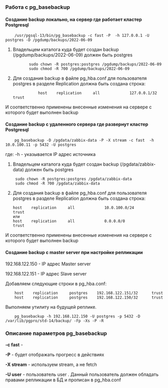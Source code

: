 ### Работа с pg_basebackup

#### Создание backup локально, на сервер где работает кластер Postgresql

        /usr/pgsql-13/bin/pg_basebackup -c fast -P  -h 127.0.0.1 -U postgres -D /pgdump/backups/2022-06-09
        
  1. Владельцем каталога куда будет создан backup (/pgdump/backups/2022-06-09) должен быть postgres

                sudo chown -R postgres:postgres /pgdump/backups/2022-06-09
                sudo chmod -R 700 /pgdump/backups/2022-06-09
  
2. Для создания backup в файле pg_hba.conf для пользователя postgres в разделе Replication должна быть создана строка:

                  host    replication     all             127.0.0.1/32              trust

       
И соответственно применены внесенные изменения на сервере с которого будет выполнен backup      
       

#### Создание backup с удаленного сервера где развернут кластер Postgresql

        pg_basebackup -D /pgdata/zabbix-data -P -X stream -c fast  -h 10.0.100.11 -p 5432 -U postgres 
        
где: 
   -h <IP> - указывается IP адрес источника

1. Владельцем каталога куда будет создан backup (/pgdata/zabbix-data) должен быть postgres

        sudo chown -R postgres:postgres /pgdata/zabbix-data
        sudo chmod -R 700 /pgdata/zabbix-data
  
2. Для создания backup в файле pg_hba.conf для пользователя postgres в разделе Replication должна быть создана строка:

       host    replication     all             10.0.100.0/24               trust
       или
       host    replication     all             0.0.0.0/0                   trust
       
И соответственно применены внесенные изменения на сервере с которого будет выполнен backup
        
####  Создание backup с master server при настройке репликации       

192.168.122.150 - IP адрес Master server
        
192.168.122.151 - IP адрес Slave server

Добавляем следующие строки в pg_hba.conf:
        
        host    replication     postgres    192.168.122.151/32      trust
        host    replication     postgres    192.168.122.150/32      trust    

Выполняем утилиту на будущей реплике.
        
        pg_basebackup -h 192.168.122.150 -U postgres -p 5432 -D /var/lib/pgpro/std-14/backup/ -Fp -Xs -P -R

        

### Описание параметров pg_basebackup

**-с fast** -         
        
**-P** - будет отображать прогресс в действиях      
        
**-X stream** - используем stream, а не fetch      

**-U user** - пользователь user . Данный пользователь должен обладать правами репликации в БД и прописан в pg_hba.conf
        
 
        
